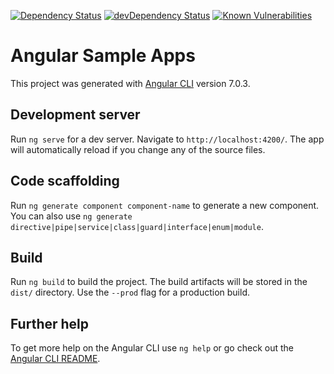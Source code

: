 [![Dependency Status](https://img.shields.io/david/arjunanatwork/angular-sample-apps.svg)](https://david-dm.org/arjunanatwork/angular-sample-apps)
[![devDependency Status](https://img.shields.io/david/dev/arjunanatwork/angular-sample-apps.svg)](https://david-dm.org/arjunanatwork/angular-sample-apps#info=devDependencies)
[![Known Vulnerabilities](https://snyk.io/test/github/arjunanatwork/angular-sample-apps/local-dev/badge.svg)](https://snyk.io/test/github/arjunanatwork/angular-sample-apps/local-dev) 


# Angular Sample Apps

This project was generated with [Angular CLI](https://github.com/angular/angular-cli) version 7.0.3.

## Development server

Run `ng serve` for a dev server. Navigate to `http://localhost:4200/`. The app will automatically reload if you change any of the source files.

## Code scaffolding

Run `ng generate component component-name` to generate a new component. You can also use `ng generate directive|pipe|service|class|guard|interface|enum|module`.

## Build

Run `ng build` to build the project. The build artifacts will be stored in the `dist/` directory. Use the `--prod` flag for a production build.

## Further help

To get more help on the Angular CLI use `ng help` or go check out the [Angular CLI README](https://github.com/angular/angular-cli/blob/master/README.md).
